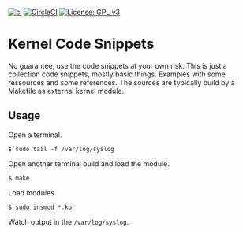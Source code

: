 [![ci](https://github.com/Rubusch/c_linux/actions/workflows/ci.yml/badge.svg)](https://github.com/Rubusch/c_linux/actions/workflows/ci.yml)
[![CircleCI](https://dl.circleci.com/status-badge/img/gh/Rubusch/c_linux/tree/master.svg?style=shield)](https://dl.circleci.com/status-badge/redirect/gh/Rubusch/c_linux/tree/master)
[![License: GPL v3](https://img.shields.io/badge/License-GPL%20v3-blue.svg)](https://www.gnu.org/licenses/gpl-3.0.html)


# Kernel Code Snippets

No guarantee, use the code snippets at your own risk. This is just a collection
code snippets, mostly basic things. Examples with some ressources and some
references. The sources are typically build by a Makefile as external kernel
module.   

## Usage

Open a terminal.  

```
$ sudo tail -f /var/log/syslog
```

Open another terminal build and load the module.  

```
$ make
```

Load modules  
```
$ sudo insmod *.ko
```

Watch output in the ``/var/log/syslog``.  
